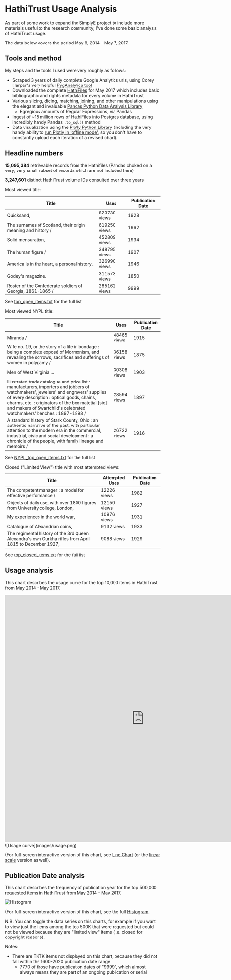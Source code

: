# HathiTrust Usage Analysis

As part of some work to expand the SimplyE project to include more materials
useful to the research community, I've done some basic analysis of HathiTrust
usage.

The data below covers the period May 8, 2014 - May 7, 2017.

## Tools and method

My steps and the tools I used were very roughly as follows:
- Scraped 3 years of daily complete Google Analytics urls, using Corey Harper's
  very helpful [PygAnalytics tool](https://github.com/chrpr/pyganalytics)
- Downloaded the complete [HathiFiles](https://www.hathitrust.org/hathifiles)
  for May 2017, which includes basic bibliographic and rights metadata for every
      volume in HathiTrust
- Various slicing, dicing, matching, joining, and other manipulations using the
  elegant and invaluable [Pandas Python Data Analysis
  Library](http://pandas.pydata.org/)
    - Egregious amounts of Regular Expressions, via Pandas
- Ingest of ~15 million rows of HathiFiles into Postgres database, using
  incredibly handy Pandas `.to_sql()` method
- Data visualization using the [Plotly Python Library](https://plot.ly/python/)
  (including the very handy ability to [run Plotly in 'offline
  mode'](https://www.reddit.com/r/IPython/comments/3tibc8/tip_on_how_to_run_plotly_examples_in_offline_mode/),
  so you don't have to constantly upload each iteration of a revised chart).


## Headline numbers

**15,095,384** retrievable records from the Hathifiles (Pandas choked on a very, very
small subset of records which are not included here)

**3,247,601** distinct HathiTrust volume IDs consulted over three years

Most viewed title:

| Title |  Uses | Publication Date|
|-------|-------|-----------------|
|Quicksand, | 823739 views | 1928|
|The surnames of Scotland, their origin meaning and history / | 619250 views | 1962|
|Solid mensuration, | 452809 views | 1934|
|The human figure / | 348795 views | 1907|
|America is in the heart, a personal history, | 326990 views | 1946|
|Godey's magazine. | 311573 views | 1850|
|Roster of the Confederate soldiers of Georgia, 1861-1865 / | 285162 views | 9999|


See [top_open_items.txt](txt/top_open_items.txt) for the full list

Most viewed NYPL title: 

|Title |  Uses | Publication Date|
|------|-------|-----------------|
|Miranda / | 48465 views | 1915|
|Wife no. 19, or the story of a life in bondage : being a complete exposé of Mormonism, and revealing the sorrows, sacrifices and sufferings of women in polygamy / | 36158 views | 1875|
|Men of West Virginia ... | 30308 views | 1903|
|Illustrated trade catalogue and price list : manufacturers, importers and jobbers of watchmakers', jewelers' and engravers' supplies of every description : optical goods, chains, charms, etc. : originators of the box matetial [sic] and makers of Swartchild's celebrated watchmakers' benches : 1897-1898 / | 28594 views | 1897|
|A standard history of Stark County, Ohio : an authentic narrative of the past, with particular attention to the modern era in the commercial, industrial, civic and social development : a chronicle of the people, with family lineage and memoirs / | 26722 views | 1916|

See [NYPL_top_open_items.txt](txt/NYPL_top_open_items.txt) for the full list

Closed ("Limited View") title with most attempted views: 

|Title |  Attempted Uses | Publication Date|
|------|-----------------|-----------------|
|The competent manager : a model for effective performance / | 12226 views | 1982|
|Objects of daily use, with over 1800 figures from University college, London, | 12150 views | 1927|
|My experiences in the world war, | 10976 views | 1931|
|Catalogue of Alexandrian coins, | 9132 views | 1933|
|The regimental history of the 3rd Queen Alexandra's own Gurkha rifles from April 1815 to December 1927, | 9088 views | 1929|

See [top_closed_items.txt](txt/top_closed_items.txt) for the full list

## Usage analysis

This chart describes the usage curve for the top 10,000 items in HathiTrust from
May 2014 - May 2017.

<iframe width="900" height="800" frameborder="0" scrolling="no" src="https://plot.ly/~hadro/11.embed"></iframe>
![Usage curve](images/usage.png)


(For full-screen interactive version of this chart, see [Line Chart](usage_log.html) (or the
[linear scale](usage.html) version as well).

## Publication Date analysis

This chart describes the frequency of publication year for the top 500,000 requested items in HathiTrust from
May 2014 - May 2017.

![Histogram](image/histogram.png)

(For full-screen interactive version of this chart, see the full [Histogram](histogram.html).

N.B. You can toggle the data series on this charts, for example if you want to
view just the items among the top 500K that were requested but could not be
viewed because they are "limited view" items (i.e. closed for copyright reasons).

Notes: 
- There are TKTK items not displayed on this chart, because they did not fall
  within the 1600-2020 publication date range
    - 7770 of those have publication dates of "9999", which almost always means
      they are part of an ongoing publication or serial
    
